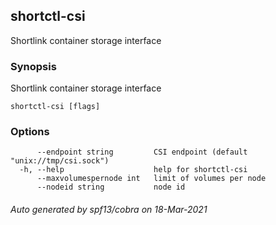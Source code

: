 ## shortctl-csi

Shortlink container storage interface

### Synopsis

Shortlink container storage interface

```
shortctl-csi [flags]
```

### Options

```
      --endpoint string         CSI endpoint (default "unix://tmp/csi.sock")
  -h, --help                    help for shortctl-csi
      --maxvolumespernode int   limit of volumes per node
      --nodeid string           node id
```

###### Auto generated by spf13/cobra on 18-Mar-2021
